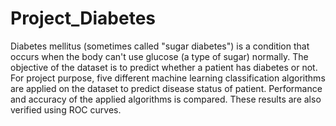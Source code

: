 # Project_Diabetes

Diabetes mellitus (sometimes called "sugar diabetes") is a condition that occurs when the body can't use glucose (a type of sugar) normally. The objective of the dataset is to predict whether a patient has diabetes or not. For project purpose, five different machine learning classification algorithms are applied on the dataset to predict disease status of patient. Performance and accuracy of the applied algorithms is compared. These results are also verified using ROC curves.
